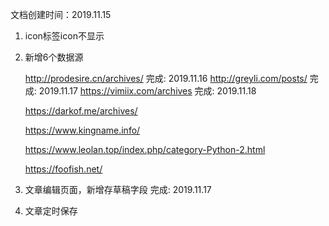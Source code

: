 文档创建时间：2019.11.15

1. icon标签icon不显示

2. 新增6个数据源

   http://prodesire.cn/archives/
   完成: 2019.11.16
   http://greyli.com/posts/
   完成: 2019.11.17
   https://vimiix.com/archives
   完成: 2019.11.18
   
   https://darkof.me/archives/
   
   https://www.kingname.info/
   
   https://www.leolan.top/index.php/category-Python-2.html
   
   https://foofish.net/

3. 文章编辑页面，新增存草稿字段
   完成: 2019.11.17
   
   
5. 文章定时保存
